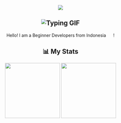 <h2 align="center"><img src="https://discord.c99.nl/widget/theme-3/857175978769252353.png"></img></h2>
<h2 align="center"><img src="https://readme-typing-svg.herokuapp.com?font=Poppins&weight=350&size=30&duration=3000&pause=1000&center=true&width=435&lines=Hello+there!+%F0%9F%91%8B;My+name+is+Hexagonn!+%F0%9F%98%8E;Welcome+to+my+github!+%F0%9F%91%A8%E2%80%8D%F0%9F%92%BB" alt="Typing GIF"></h2>

<p align="center">Hello! I am a Beginner Developers from Indonesia <img src="https://emojigraph.org/media/emojidex/flag-indonesia_1f1ee-1f1e9.png" width="20" height="16"></img>!</p>

<h2 align="center">📊 My Stats</h2>
<p align="center">
  <img height="180em" src="https://github-readme-stats-git-masterrstaa-rickstaa.vercel.app/api?username=hexaaagon&show_icons=true&theme=tokyonight&hide=issues&custom_title=My%20Github%20Stats!">
  <img height="180em" src="https://github-readme-stats-git-masterrstaa-rickstaa.vercel.app/api/top-langs/?username=hexaaagon&hide=markdown,yaml,json&show_icons=true&theme=tokyonight&count_private=true&hide_title=true">
</p>
